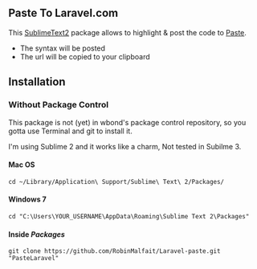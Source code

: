 Paste To Laravel.com
--------------------

This [SublimeText2](http://www.sublimetext.com/2) package allows to highlight &
post the code to [Paste](http://paste.laravel.com).

 * The syntax will be posted
 * The url will be copied to your clipboard

## Installation ##

### Without Package Control ###

This package is not (yet) in wbond's package control repository, so you gotta use Terminal and git to install it.

I'm using Sublime 2 and it works like a charm, Not tested in Subilme 3.

#### Mac OS ####

    cd ~/Library/Application\ Support/Sublime\ Text\ 2/Packages/

#### Windows 7 ####

    cd "C:\Users\YOUR_USERNAME\AppData\Roaming\Sublime Text 2\Packages"

#### Inside _Packages_ ####

    git clone https://github.com/RobinMalfait/Laravel-paste.git "PasteLaravel"